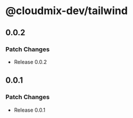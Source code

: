 # @cloudmix-dev/tailwind

## 0.0.2

### Patch Changes

- Release 0.0.2

## 0.0.1

### Patch Changes

- Release 0.0.1
